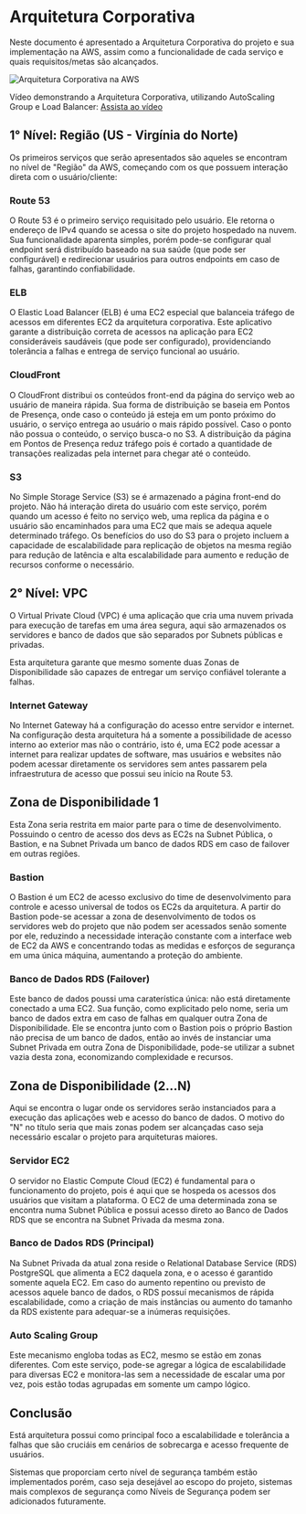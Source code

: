 # Arquitetura Corporativa

Neste documento é apresentado a Arquitetura Corporativa do projeto e sua implementação na AWS, assim como a funcionalidade de cada serviço e quais requisitos/metas são alcançados.

![Arquitetura Corporativa na AWS](img/arquitetura_corporativa.jpg)

Vídeo demonstrando a Arquitetura Corporativa, utilizando AutoScaling Group e Load Balancer: [Assista ao vídeo](https://youtu.be/dduQcURm91E)
  
## 1° Nível: Região (US - Virgínia do Norte)

Os primeiros serviços que serão apresentados são aqueles se encontram no nível de "Região" da AWS, começando com os que possuem interação direta com o usuário/cliente:

### Route 53

O Route 53 é o primeiro serviço requisitado pelo usuário. Ele retorna o endereço de IPv4 quando se acessa o site do projeto hospedado na nuvem. Sua funcionalidade aparenta simples, porém pode-se configurar qual endpoint será distribuído baseado na sua saúde (que pode ser configurável) e redirecionar usuários para outros endpoints em caso de falhas, garantindo confiabilidade.

### ELB

O Elastic Load Balancer (ELB) é uma EC2 especial que balanceia tráfego de acessos em diferentes EC2 da arquitetura corporativa. Este aplicativo garante a distribuição correta de acessos na aplicação para EC2 consideráveis saudáveis (que pode ser configurado), providenciando tolerância a falhas e entrega de serviço funcional ao usuário.

### CloudFront

O CloudFront distribui os conteúdos front-end da página do serviço web ao usuário de maneira rápida. Sua forma de distribuição se baseia em Pontos de Presença, onde caso o conteúdo já esteja em um ponto próximo do usuário, o serviço entrega ao usuário o mais rápido possível. Caso o ponto não possua o conteúdo, o serviço busca-o no S3. A distribuição da página em Pontos de Presença reduz tráfego pois é cortado a quantidade de transações realizadas pela internet para chegar até o conteúdo.

### S3

No Simple Storage Service (S3) se é armazenado a página front-end do projeto. Não há interação direta do usuário com este serviço, porém quando um acesso é feito no serviço web, uma replica da página e o usuário são encaminhados para uma EC2 que mais se adequa aquele determinado tráfego. Os benefícios do uso do S3 para o projeto incluem a capacidade de escalabilidade para replicação de objetos na mesma região para redução de latência e alta escalabilidade para aumento e redução de recursos conforme o necessário.
## 2° Nível: VPC

O Virtual Private Cloud (VPC) é uma aplicação que cria uma nuvem privada para execução de tarefas em uma área segura, aqui são armazenados os servidores e banco de dados que são separados por Subnets públicas e privadas.

Esta arquitetura garante que mesmo somente duas Zonas de Disponibilidade são capazes de entregar um serviço confiável tolerante a falhas.

### Internet Gateway

No Internet Gateway há a configuração do acesso entre servidor e internet. Na configuração desta arquitetura há a somente a possibilidade de acesso interno ao exterior mas não o contrário, isto é, uma EC2 pode acessar a internet para realizar updates de software, mas usuários e websites não podem acessar diretamente os servidores sem antes passarem pela infraestrutura de acesso que possui seu início na Route 53.

## Zona de Disponibilidade 1

Esta Zona seria restrita em maior parte para o time de desenvolvimento. Possuindo o centro de acesso dos devs as EC2s na Subnet Pública, o Bastion, e na Subnet Privada um banco de dados RDS em caso de failover em outras regiões.

### Bastion

O Bastion é um EC2 de acesso exclusivo do time de desenvolvimento para controle e acesso universal de todos os EC2s da arquitetura. A partir do Bastion pode-se acessar a zona de desenvolvimento de todos os servidores web do projeto que não podem ser acessados senão somente por ele, reduzindo a necessidade interação constante com a interface web de EC2 da AWS e concentrando todas as medidas e esforços de segurança em uma única máquina, aumentando a proteção do ambiente. 

### Banco de Dados RDS (Failover)

Este banco de dados poussi uma caraterística única: não está diretamente conectado a uma EC2. Sua função, como explicitado pelo nome, seria um banco de dados extra em caso de falhas em qualquer outra Zona de Disponibilidade. Ele se encontra junto com o Bastion pois o próprio Bastion não precisa de um banco de dados, então ao invés de instanciar uma Subnet Privada em outra Zona de Disponibilidade, pode-se utilizar a subnet vazia desta zona, economizando complexidade e recursos.
## Zona de Disponibilidade (2...N)

Aqui se encontra o lugar onde os servidores serão instanciados para a execução das aplicações web e acesso do banco de dados. O motivo do "N" no título seria que mais zonas podem ser alcançadas caso seja necessário escalar o projeto para arquiteturas maiores.

### Servidor EC2

O servidor no Elastic Compute Cloud (EC2) é fundamental para o funcionamento do projeto, pois é aqui que se hospeda os acessos dos usuários que visitam a plataforma. O EC2 de uma determinada zona se encontra numa Subnet Pública e possui acesso direto ao Banco de Dados RDS que se encontra na Subnet Privada da mesma zona.

### Banco de Dados RDS (Principal)

Na Subnet Privada da atual zona reside o Relational Database Service (RDS) PostgreSQL que alimenta a EC2 daquela zona, e o acesso é garantido somente aquela EC2. Em caso do aumento repentino ou previsto de acessos aquele banco de dados, o RDS possuí mecanismos de rápida escalabilidade, como a criação de mais instâncias ou aumento do tamanho da RDS existente para adequar-se a inúmeras requisições.

### Auto Scaling Group

Este mecanismo engloba todas as EC2, mesmo se estão em zonas diferentes. Com este serviço, pode-se agregar a lógica de escalabilidade para diversas EC2 e monitora-las sem a necessidade de escalar uma por vez, pois estão todas agrupadas em somente um campo lógico.

## Conclusão

Está arquitetura possui como principal foco a escalabilidade e tolerância a falhas que são cruciáis em cenários de sobrecarga e acesso frequente de usuários.

Sistemas que proporciam certo nível de segurança também estão implementados porém, caso seja desejável ao escopo do projeto, sistemas mais complexos de segurança como Níveis de Segurança podem ser adicionados futuramente.

